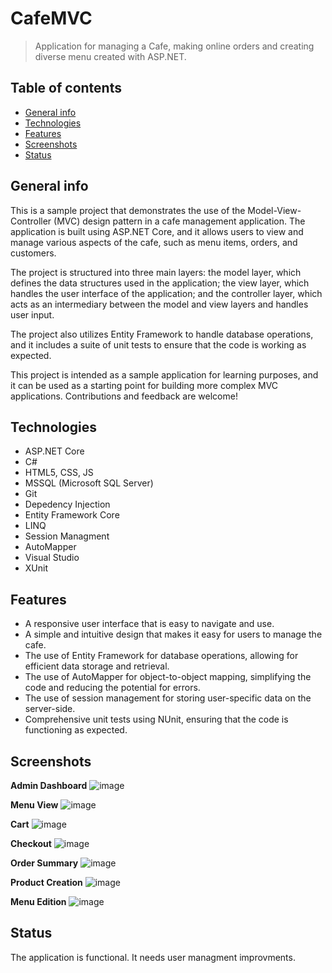 # CafeMVC
>Application  for managing  a Cafe, making online orders and creating diverse menu created with ASP.NET.

## Table of contents
* [General info](#general-info)
* [Technologies](#technologies)
* [Features](#features)
* [Screenshots](#screenshots)
* [Status](#status)


## General info
This is a sample project that demonstrates the use of the Model-View-Controller (MVC) design pattern in a cafe management application. The application is built using ASP.NET Core, and it allows users to view and manage various aspects of the cafe, such as menu items, orders, and customers.

The project is structured into three main layers: the model layer, which defines the data structures used in the application; the view layer, which handles the user interface of the application; and the controller layer, which acts as an intermediary between the model and view layers and handles user input.

The project also utilizes Entity Framework to handle database operations, and it includes a suite of unit tests to ensure that the code is working as expected.

This project is intended as a sample application for learning purposes, and it can be used as a starting point for building more complex MVC applications. Contributions and feedback are welcome!

## Technologies
* ASP.NET Core
* C#
* HTML5, CSS, JS  
* MSSQL (Microsoft SQL Server)
* Git
* Depedency Injection
* Entity Framework Core 
* LINQ
* Session Managment
* AutoMapper
* Visual Studio
* XUnit


## Features
* A responsive user interface that is easy to navigate and use.
* A simple and intuitive design that makes it easy for users to manage the cafe.
* The use of Entity Framework for database operations, allowing for efficient data storage and retrieval.
* The use of AutoMapper for object-to-object mapping, simplifying the code and reducing the potential for errors.
* The use of session management for storing user-specific data on the server-side.
* Comprehensive unit tests using NUnit, ensuring that the code is functioning as expected.

## Screenshots
**Admin Dashboard**
![image](https://user-images.githubusercontent.com/66753473/222542473-94b1cb9c-42db-41a5-b414-0544ef07d93f.png)

**Menu View**
![image](https://user-images.githubusercontent.com/66753473/222542856-5dd6568e-d1d7-4e5b-9800-f4c4ad5dce17.png)

**Cart**
![image](https://user-images.githubusercontent.com/66753473/222543142-9d46c832-7849-4f76-a175-9444415b3f53.png)

**Checkout**
![image](https://user-images.githubusercontent.com/66753473/222544515-362c742b-5d10-41ea-bfd7-d579d3e24aca.png)

**Order Summary**
![image](https://user-images.githubusercontent.com/66753473/222545845-19720215-09c5-47c8-9bf7-dca6ce181c12.png)
 
 **Product Creation**
 ![image](https://user-images.githubusercontent.com/66753473/222546364-fab87295-7322-4a4f-b9e4-901c67c87aff.png)

**Menu Edition**
![image](https://user-images.githubusercontent.com/66753473/222547529-a4be22df-23b8-4660-b016-1abcc955e5ba.png)

## Status
The application is functional. It needs user managment improvments.
